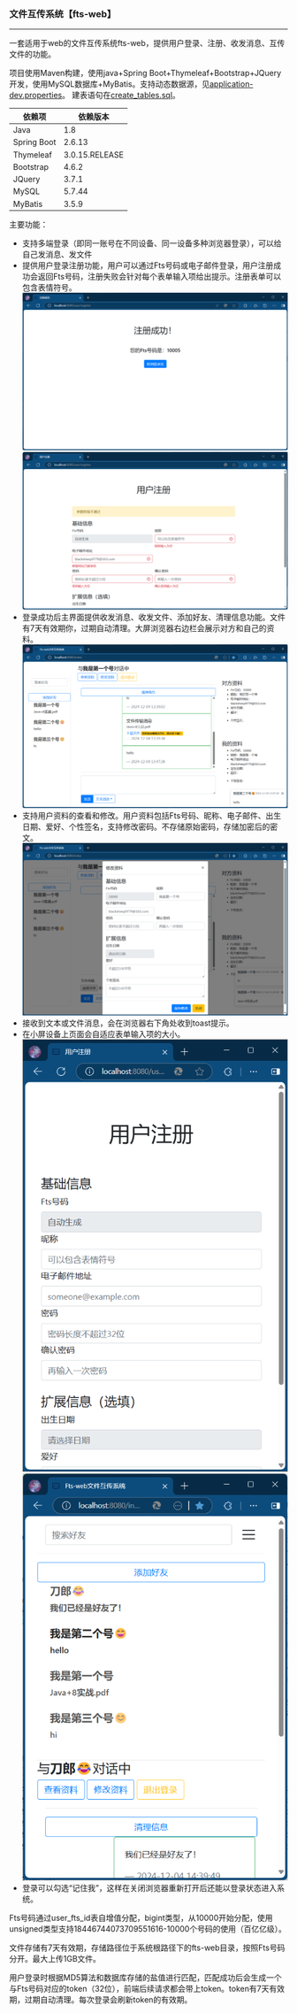 ### 文件互传系统【fts-web】

-----------

一套适用于web的文件互传系统fts-web，提供用户登录、注册、收发消息、互传文件的功能。

项目使用Maven构建，使用java+Spring Boot+Thymeleaf+Bootstrap+JQuery开发，使用MySQL数据库+MyBatis。支持动态数据源，见[application-dev.properties](src/main/resources/application-dev.properties)。 建表语句在[create_tables.sql](src/main/resources/create_tables.sql)。

| 依赖项  | 依赖版本           |
|------|----------------|
| Java | 1.8            |
|Spring Boot| 2.6.13         |
|Thymeleaf| 3.0.15.RELEASE |
|Bootstrap| 4.6.2          |
|JQuery| 3.7.1          |
|MySQL| 5.7.44         |
|MyBatis| 3.5.9          |

主要功能：
- 支持多端登录（即同一账号在不同设备、同一设备多种浏览器登录），可以给自己发消息、发文件
- 提供用户登录注册功能，用户可以通过Fts号码或电子邮件登录，用户注册成功会返回Fts号码，注册失败会针对每个表单输入项给出提示。注册表单可以包含表情符号。
![register_success.png](readme/register_success.png)
![register_fail.png](readme/register_fail.png)
- 登录成功后主界面提供收发消息、收发文件、添加好友、清理信息功能。文件有7天有效期你，过期自动清理。大屏浏览器右边栏会展示对方和自己的资料。
![index_page.png](readme/index_page.png)
- 支持用户资料的查看和修改。用户资料包括Fts号码、昵称、电子邮件、出生日期、爱好、个性签名，支持修改密码。不存储原始密码，存储加密后的密文。
![modify_profile.png](readme/modify_profile.png)
- 接收到文本或文件消息，会在浏览器右下角处收到toast提示。
- 在小屏设备上页面会自适应表单输入项的大小。
![small_device.png](readme/small-device.png)
![small_device_2.png](readme/small-device_2.png)
- 登录可以勾选“记住我”，这样在关闭浏览器重新打开后还能以登录状态进入系统。

Fts号码通过user_fts_id表自增值分配，bigint类型，从10000开始分配，使用unsigned类型支持18446744073709551616-10000个号码的使用（百亿亿级）。

文件存储有7天有效期，存储路径位于系统根路径下的fts-web目录，按照Fts号码分开。最大上传1GB文件。

用户登录时根据MD5算法和数据库存储的盐值进行匹配，匹配成功后会生成一个与Fts号码对应的token（32位），前端后续请求都会带上token。token有7天有效期，过期自动清理。每次登录会刷新token的有效期。